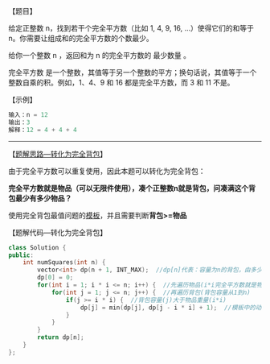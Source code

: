 【题目】

给定正整数 n，找到若干个完全平方数（比如 1, 4, 9, 16, ...）使得它们的和等于 n。你需要让组成和的完全平方数的个数最少。

给你一个整数 n ，返回和为 n 的完全平方数的 最少数量 。

完全平方数 是一个整数，其值等于另一个整数的平方；换句话说，其值等于一个整数自乘的积。例如，1、4、9 和 16 都是完全平方数，而 3 和 11 不是。

【示例】

```c++
输入：n = 12
输出：3 
解释：12 = 4 + 4 + 4
```

---

【[题解思路—转化为完全背包](https://leetcode-cn.com/problems/perfect-squares/solution/dai-ma-sui-xiang-lu-279-wan-quan-ping-fa-9ieo/)】

由于完全平方数可以重复使用，因此本题可以转化为完全背包：

**完全平方数就是物品（可以无限件使用），凑个正整数n就是背包，问凑满这个背包最少有多少物品？**

使用完全背包最值问题的[模板](https://leetcode-cn.com/problems/coin-change/solution/yi-pian-wen-zhang-chi-tou-bei-bao-wen-ti-sq9n/)，并且需要判断**背包>=物品**

【题解代码—转化为完全背包】

```c++
class Solution {
public:
    int numSquares(int n) {
        vector<int> dp(n + 1, INT_MAX);  //dp[n]代表：容量为n的背包，由多少个完全平方数组成
        dp[0] = 0;
        for(int i = 1; i * i <= n; i++) {  //先遍历物品(i*i完全平方数就是物品，并且可以无限使用)
            for(int j = 1; j <= n; j++) {  //再遍历背包(背包容量从1到n)
                if(j >= i * i) {  //背包容量(j)大于物品重量(i*i)
                    dp[j] = min(dp[j], dp[j - i * i] + 1);  //模板中的动态方程
                }
            }
        }
        return dp[n];
    }
};
```

